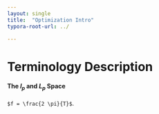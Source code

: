 ```yaml
---
layout: single
title:  "Optimization Intro"
typora-root-url: ../

---
```


# Terminology Description

#### The $l_p$ and $L_p$ Space

`$f = \frac{2 \pi}{T}$`.



